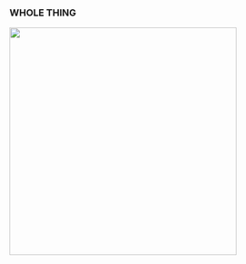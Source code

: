 ### WHOLE THING

<img src= "https://drive.google.com/open?id=13n4i-zderTVVW3Jq9kgCPGrp6ePGE3Gy" width="400">